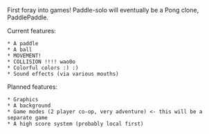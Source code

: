 First foray into games!
Paddle-solo will eventually be a Pong clone, PaddlePaddle.

Current features:

	* A paddle
	* A ball
	* MOVEMENT!
	* COLLISION !!!! wao0o
	* Colorful colors :) :)
	* Sound effects (via various mouths)


Planned features:

	* Graphics
	* A background
	* Game modes (2 player co-op, very adventure) <- this will be a separate game
	* A high score system (probably local first)